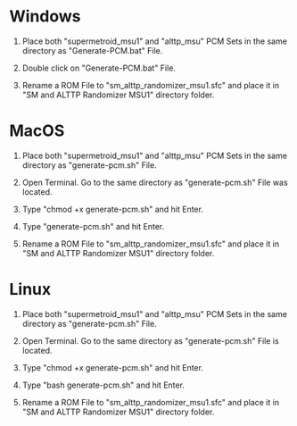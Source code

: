 # Windows

1) Place both "supermetroid_msu1" and "alttp_msu" PCM Sets in the same directory as "Generate-PCM.bat" File.

2) Double click on "Generate-PCM.bat" File.

3) Rename a ROM File to "sm_alttp_randomizer_msu1.sfc" and place it in "SM and ALTTP Randomizer MSU1" directory folder.

# MacOS

1) Place both "supermetroid_msu1" and "alttp_msu" PCM Sets in the same directory as "generate-pcm.sh" File.

2) Open Terminal. Go to the same directory as "generate-pcm.sh" File was located.

3) Type "chmod +x generate-pcm.sh" and hit Enter.

4) Type "generate-pcm.sh" and hit Enter.

5) Rename a ROM File to "sm_alttp_randomizer_msu1.sfc" and place it in "SM and ALTTP Randomizer MSU1" directory folder.

# Linux

1) Place both "supermetroid_msu1" and "alttp_msu" PCM Sets in the same directory as "generate-pcm.sh" File.

2) Open Terminal. Go to the same directory as "generate-pcm.sh" File is located.

3) Type "chmod +x generate-pcm.sh" and hit Enter.

4) Type "bash generate-pcm.sh" and hit Enter.

5) Rename a ROM File to "sm_alttp_randomizer_msu1.sfc" and place it in "SM and ALTTP Randomizer MSU1" directory folder.
